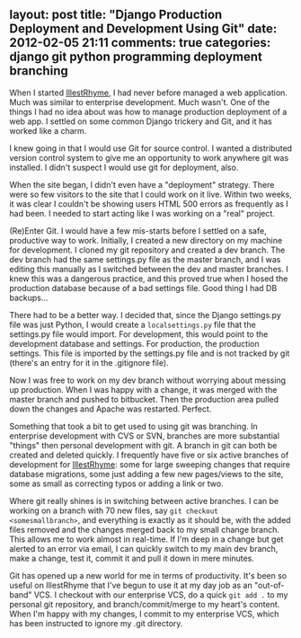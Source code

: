 layout: post
title: "Django Production Deployment and Development Using Git"
date: 2012-02-05 21:11
comments: true
categories: django git python programming deployment branching
---

When I started [IllestRhyme](http://www.illestrhyme.com), I had never before managed a web application. Much was similar to enterprise development. Much wasn't. One of the things I had no idea about was how to manage production deployment of a web app. I settled on some common Django trickery and Git, and it has worked like a charm.

I knew going in that I would use Git for source control. I wanted a distributed version control system to give me an opportunity to work anywhere git was installed. I didn't suspect I would use git for deployment, also. 

When the site began, I didn't even have a "deployment" strategy. There were so few visitors to the site that I could work on it live. Within two weeks, it was clear I couldn't be showing users HTML 500 errors as frequently as I had been. I needed to start acting like I was working on a "real" project.

(Re)Enter Git. <!-- more -->I would have a few mis-starts before I settled on a safe, productive way to work. Initially, I created a new directory on my machine for development. I cloned my git repository and created a dev branch. The dev branch had the same settings.py file as the master branch, and I was editing this manually as I switched between the dev and master branches. I knew this was a dangerous practice, and this proved true when I hosed the production database because of a bad settings file. Good thing I had DB backups... 

There had to be a better way. I decided that, since the Django settings.py file was just Python, I would create a `localsettings.py` file that the settings.py file would import. For development, this would point to the development database and settings. For production, the production settings. This file is imported by the settings.py file and is not tracked by git (there's an entry for it in the .gitignore file).

Now I was free to work on my dev branch without worrying about messing up production. When I was happy with a change, it was merged with the master branch and pushed to bitbucket. Then the production area pulled down the changes and Apache was restarted. Perfect.

Something that took a bit to get used to using git was branching. In enterprise development with CVS or SVN, branches are more substantial "things" then personal development with git. A branch in git can both be created and deleted quickly. I frequently have five or six active branches of development for [IllestRhyme](http://www.illestrhyme.com): some for large sweeping changes that require database migrations, some just adding a few new pages/views to the site, some as small as correcting typos or adding a link or two. 

Where git really shines is in switching between active branches. I can be working on a branch with 70 new files, say `git checkout <somesmallbranch>`, and everything is exactly as it should be, with the added files removed and the changes merged back to my small change branch. This allows me to work almost in real-time. If I'm deep in a change but get alerted to an error via email, I can quickly switch to my main dev branch, make a change, test it, commit it and pull it down in mere minutes.

Git has opened up a new world for me in terms of productivity. It's been so useful on IllestRhyme that I've begun to use it at my day job as an "out-of-band" VCS. I checkout with our enterprise VCS, do a quick `git add .` to my personal git repository, and branch/commit/merge to my heart's content. When I'm happy with my changes, I commit to my enterprise VCS, which has been instructed to ignore my .git directory. 
